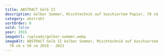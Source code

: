 ```yaml
---
title: ABSTRACT Gelb II
description: Gelber Sommer, Mischtechnik auf kaschiertem Papier, 70 cm x 50 cm 2018 - 2023
category: abstrakt
sortOrder: 0
sold: false
year: 2015
imageUrl: /uploads/gelber-sommer.webp
imageAlt: ABSTRACT Gelb II Gelber Sommer, Mischtechnik auf kaschiertem Papier,
  70 cm x 50 cm 2018 - 2023
---
```

